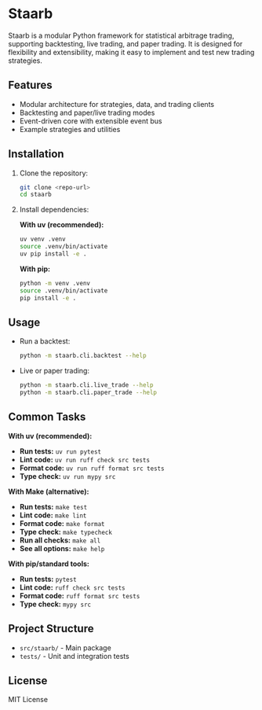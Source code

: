# Staarb

Staarb is a modular Python framework for statistical arbitrage trading, supporting backtesting, live trading, and paper trading. It is designed for flexibility and extensibility, making it easy to implement and test new trading strategies.

## Features
- Modular architecture for strategies, data, and trading clients
- Backtesting and paper/live trading modes
- Event-driven core with extensible event bus
- Example strategies and utilities

## Installation

1. Clone the repository:
   ```bash
   git clone <repo-url>
   cd staarb
   ```
2. Install dependencies:
   
   **With uv (recommended):**
   ```bash
   uv venv .venv
   source .venv/bin/activate
   uv pip install -e .
   ```
   
   **With pip:**
   ```bash
   python -m venv .venv
   source .venv/bin/activate
   pip install -e .
   ```

## Usage

- Run a backtest:
  ```bash
  python -m staarb.cli.backtest --help
  ```
- Live or paper trading:
  ```bash
  python -m staarb.cli.live_trade --help
  python -m staarb.cli.paper_trade --help
  ```

## Common Tasks

**With uv (recommended):**
- **Run tests:** `uv run pytest`
- **Lint code:** `uv run ruff check src tests`
- **Format code:** `uv run ruff format src tests`
- **Type check:** `uv run mypy src`

**With Make (alternative):**
- **Run tests:** `make test`
- **Lint code:** `make lint`
- **Format code:** `make format`
- **Type check:** `make typecheck`
- **Run all checks:** `make all`
- **See all options:** `make help`

**With pip/standard tools:**
- **Run tests:** `pytest`
- **Lint code:** `ruff check src tests`
- **Format code:** `ruff format src tests`
- **Type check:** `mypy src`

## Project Structure

- `src/staarb/` - Main package
- `tests/` - Unit and integration tests

## License

MIT License
